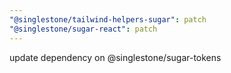 ```yaml
---
"@singlestone/tailwind-helpers-sugar": patch
"@singlestone/sugar-react": patch
---
```


update dependency on @singlestone/sugar-tokens
